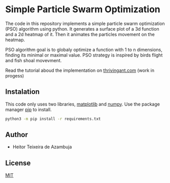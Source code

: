 # Simple Particle Swarm Optimization

The code in this repository implements a simple particle swarm optimization (PSO) algorithm using python. It generates a surface plot of a 3d function and a 2d heatmap of it. Then it animates the particles movement on the heatmap.

PSO algorithm goal is to globaly optimize a function with 1 to n dimensions, finding its minimal or maximal value.
PSO strategy is inspired by birds flight and fish shoal movevment.

Read the tutorial aboud the implementation on [thrivingant.com](https://www.thrivingant.com) (work in progess)
## Instalation

This code only uses two libraries, [matplotlib](https://matplotlib.org/3.5.1/index.html) and [numpy](https://numpy.org/). Use the package manager [pip](https://pip.pypa.io/en/stable/) to install.

```bash
python3 -m pip install -r requirements.txt
```
## Author
- Heitor Teixeira de Azambuja

## License
[MIT](https://choosealicense.com/licenses/mit/)